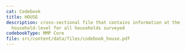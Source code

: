 ```yaml
---
cat: Codebook
title: HOUSE
description: cross-sectional file that contains information at the
  household-level for all households surveyed
codebookType: MMP Core
file: src/content/data/files/codebook_house.pdf
---
```

